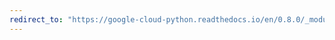 ```yaml
---
redirect_to: "https://google-cloud-python.readthedocs.io/en/0.8.0/_modules/gcloud/connection.html"
---
```

